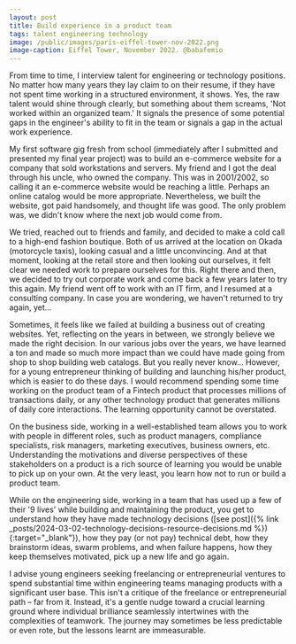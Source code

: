 ```yaml
---
layout: post
title: Build experience in a product team
tags: talent engineering technology
image: /public/images/paris-eiffel-tower-nov-2022.png
image-caption: Eiffel Tower, November 2022. @babafemio
---
```


From time to time, I interview talent for engineering or technology positions. No matter how many years they lay claim to on their resume, if they have not spent time working in a structured environment, it shows. Yes, the raw talent would shine through clearly, but something about them screams, 'Not worked within an organized team.' It signals the presence of some potential gaps in the engineer's ability to fit in the team or signals a gap in the actual work experience.

<!--more-->
My first software gig fresh from school (immediately after I submitted and presented my final year project) was to build an e-commerce website for a company that sold workstations and servers. My friend and I got the deal through his uncle, who owned the company. This was in 2001/2002, so calling it an e-commerce website would be reaching a little. Perhaps an online catalog would be more appropriate. Nevertheless, we built the website, got paid handsomely, and thought life was good. The only problem was, we didn't know where the next job would come from.

We tried, reached out to friends and family, and decided to make a cold call to a high-end fashion boutique. Both of us arrived at the location on Okada (motorcycle taxis), looking casual and a little unconvincing. And at that moment, looking at the retail store and then looking out ourselves, it felt clear we needed work to prepare ourselves for this. Right there and then, we decided to try out corporate work and come back a few years later to try this again. My friend went off to work with an IT firm, and I resumed at a consulting company. In case you are wondering, we haven't returned to try again, yet...

Sometimes, it feels like we failed at building a business out of creating websites. Yet, reflecting on the years in between, we strongly believe we made the right decision. In our various jobs over the years, we have learned a ton and made so much more impact than we could have made going from shop to shop building web catalogs. But you really never know... However, for a young entrepreneur thinking of building and launching his/her product, which is easier to do these days. I would recommend spending some time working on the product team of a Fintech product that processes millions of transactions daily, or any other technology product that generates millions of daily core interactions. The learning opportunity cannot be overstated. 

On the business side, working in a well-established team allows you to work with people in different roles, such as product managers, compliance specialists, risk managers, marketing executives, business owners, etc. Understanding the motivations and diverse perspectives of these stakeholders on a product is a rich source of learning you would be unable to pick up on your own. At the very least, you learn how not to run or build a product team.

While on the engineering side, working in a team that has used up a few of their '9 lives' while building and maintaining the product, you get to understand how they have made technology decisions ([see post]({% link _posts/2024-03-02-technology-decisions-resource-decisions.md %}){:target="_blank"}), how they pay (or not pay) technical debt, how they brainstorm ideas, swarm problems, and when failure happens, how they keep themselves motivated, pick up a new life and go again.

I advise young engineers seeking freelancing or entrepreneurial ventures to spend substantial time within engineering teams managing products with a significant user base. This isn't a critique of the freelance or entrepreneurial path – far from it. Instead, it's a gentle nudge toward a crucial learning ground where individual brilliance seamlessly intertwines with the complexities of teamwork. The journey may sometimes be less predictable or even rote, but the lessons learnt are immeasurable.
